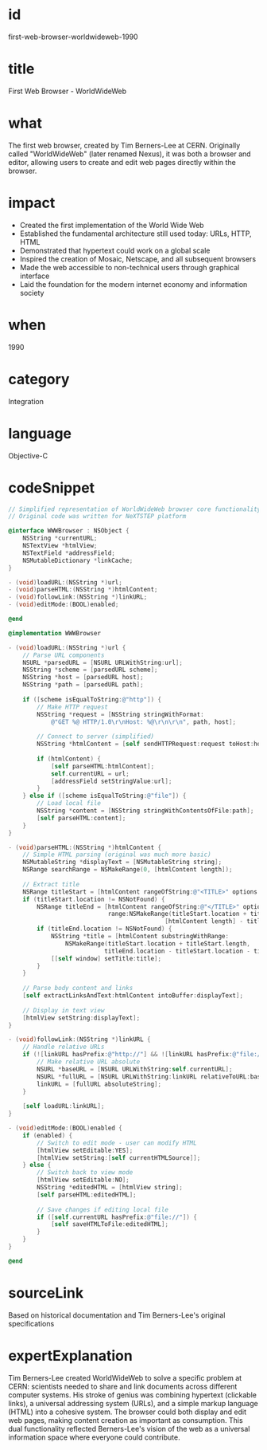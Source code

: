 # id
first-web-browser-worldwideweb-1990

# title
First Web Browser - WorldWideWeb

# what
The first web browser, created by Tim Berners-Lee at CERN. Originally called "WorldWideWeb" (later renamed Nexus), it was both a browser and editor, allowing users to create and edit web pages directly within the browser.

# impact
- Created the first implementation of the World Wide Web
- Established the fundamental architecture still used today: URLs, HTTP, HTML
- Demonstrated that hypertext could work on a global scale
- Inspired the creation of Mosaic, Netscape, and all subsequent browsers
- Made the web accessible to non-technical users through graphical interface
- Laid the foundation for the modern internet economy and information society

# when
1990

# category
Integration

# language
Objective-C

# codeSnippet
```objective-c
// Simplified representation of WorldWideWeb browser core functionality
// Original code was written for NeXTSTEP platform

@interface WWWBrowser : NSObject {
    NSString *currentURL;
    NSTextView *htmlView;
    NSTextField *addressField;
    NSMutableDictionary *linkCache;
}

- (void)loadURL:(NSString *)url;
- (void)parseHTML:(NSString *)htmlContent;
- (void)followLink:(NSString *)linkURL;
- (void)editMode:(BOOL)enabled;

@end

@implementation WWWBrowser

- (void)loadURL:(NSString *)url {
    // Parse URL components
    NSURL *parsedURL = [NSURL URLWithString:url];
    NSString *scheme = [parsedURL scheme];
    NSString *host = [parsedURL host];
    NSString *path = [parsedURL path];
    
    if ([scheme isEqualToString:@"http"]) {
        // Make HTTP request
        NSString *request = [NSString stringWithFormat:
            @"GET %@ HTTP/1.0\r\nHost: %@\r\n\r\n", path, host];
        
        // Connect to server (simplified)
        NSString *htmlContent = [self sendHTTPRequest:request toHost:host];
        
        if (htmlContent) {
            [self parseHTML:htmlContent];
            self.currentURL = url;
            [addressField setStringValue:url];
        }
    } else if ([scheme isEqualToString:@"file"]) {
        // Load local file
        NSString *content = [NSString stringWithContentsOfFile:path];
        [self parseHTML:content];
    }
}

- (void)parseHTML:(NSString *)htmlContent {
    // Simple HTML parsing (original was much more basic)
    NSMutableString *displayText = [NSMutableString string];
    NSRange searchRange = NSMakeRange(0, [htmlContent length]);
    
    // Extract title
    NSRange titleStart = [htmlContent rangeOfString:@"<TITLE>" options:0 range:searchRange];
    if (titleStart.location != NSNotFound) {
        NSRange titleEnd = [htmlContent rangeOfString:@"</TITLE>" options:0 
                            range:NSMakeRange(titleStart.location + titleStart.length, 
                                            [htmlContent length] - titleStart.location - titleStart.length)];
        if (titleEnd.location != NSNotFound) {
            NSString *title = [htmlContent substringWithRange:
                NSMakeRange(titleStart.location + titleStart.length,
                           titleEnd.location - titleStart.location - titleStart.length)];
            [[self window] setTitle:title];
        }
    }
    
    // Parse body content and links
    [self extractLinksAndText:htmlContent intoBuffer:displayText];
    
    // Display in text view
    [htmlView setString:displayText];
}

- (void)followLink:(NSString *)linkURL {
    // Handle relative URLs
    if (![linkURL hasPrefix:@"http://"] && ![linkURL hasPrefix:@"file://"]) {
        // Make relative URL absolute
        NSURL *baseURL = [NSURL URLWithString:self.currentURL];
        NSURL *fullURL = [NSURL URLWithString:linkURL relativeToURL:baseURL];
        linkURL = [fullURL absoluteString];
    }
    
    [self loadURL:linkURL];
}

- (void)editMode:(BOOL)enabled {
    if (enabled) {
        // Switch to edit mode - user can modify HTML
        [htmlView setEditable:YES];
        [htmlView setString:[self currentHTMLSource]];
    } else {
        // Switch back to view mode
        [htmlView setEditable:NO];
        NSString *editedHTML = [htmlView string];
        [self parseHTML:editedHTML];
        
        // Save changes if editing local file
        if ([self.currentURL hasPrefix:@"file://"]) {
            [self saveHTMLToFile:editedHTML];
        }
    }
}

@end
```

# sourceLink
Based on historical documentation and Tim Berners-Lee's original specifications

# expertExplanation
Tim Berners-Lee created WorldWideWeb to solve a specific problem at CERN: scientists needed to share and link documents across different computer systems. His stroke of genius was combining hypertext (clickable links), a universal addressing system (URLs), and a simple markup language (HTML) into a cohesive system. The browser could both display and edit web pages, making content creation as important as consumption. This dual functionality reflected Berners-Lee's vision of the web as a universal information space where everyone could contribute.